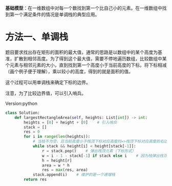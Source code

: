 **基础模型**：在一维数组中对每一个数找到第一个比自己小的元素。在一维数组中找到第一个满足条件的情况是单调栈的典型应用。

# 方法一、单调栈

题目要求找出存在矩形的面积的最大值，通常的思路是以数组中的某个高度为基准，扩散到相邻高度。为了得到这个最大值，需要不停地遍历数组，比较数组中某个元素与相邻元素的大小，直到找到第一个高度小于当前高度的下标。将下标相减（画个例子便于理解），乘以较小的高度，得到的就是面积的值。

这个过程可以用单调栈来确定下标的边界。

注意，为了比较边界值，可以引入哨兵。

Version:python
~~~python
class Solution:
    def largestRectangleArea(self, heights: List[int]) -> int:
        heights = [0] + height + [0]    # 引入哨兵
        stack = []
        res = 0
        for i in range(len(heights)):
            # 当栈不为空，且当前高度小于栈顶下标对应高度时=>栈顶下标对应高度的右边界已经确定
            while stack && height[i] < height[stack[-1]]:
                r = stack.pop()    # 弹出栈顶元素（下标形式）
                w = i - 1 - stack[-1] if stack else i    # 因为栈弹出栈顶元素后，栈中最后一个元素就是左边界，根据递增栈，左边界的高度肯定小于当前高度，故-1
                h = height[r]
                area = w * h
                res = max(res, area)
            stack.append(i)    # 维护的是一个递增栈
        return res
~~~
